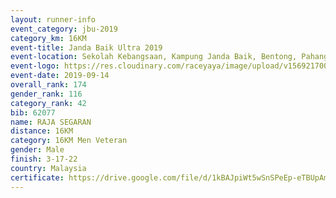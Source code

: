 ```yaml
---
layout: runner-info 
event_category: jbu-2019 
category_km: 16KM 
event-title: Janda Baik Ultra 2019 
event-location: Sekolah Kebangsaan, Kampung Janda Baik, Bentong, Pahang, Malaysia 
event-logo: https://res.cloudinary.com/raceyaya/image/upload/v1569217009/logo/janda-baik_vch1pc.jpg 
event-date: 2019-09-14
overall_rank: 174
gender_rank: 116
category_rank: 42
bib: 62077
name: RAJA SEGARAN
distance: 16KM
category: 16KM Men Veteran
gender: Male
finish: 3-17-22
country: Malaysia
certificate: https://drive.google.com/file/d/1kBAJpiWt5wSnSPeEp-eTBUpAmrGNbHew/view?usp=sharing
---
```

